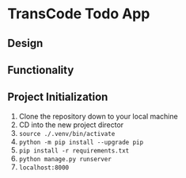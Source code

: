 # TransCode Todo App

## Design

## Functionality

## Project Initialization

1. Clone the repository down to your local machine
2. CD into the new project director
3. `source ./.venv/bin/activate`
4. `python -m pip install --upgrade pip`
5. `pip install -r requirements.txt`
6. `python manage.py runserver`
7. `localhost:8000`
